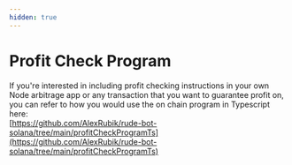 ```yaml
---
hidden: true
---
```


# Profit Check Program

If you're interested in including profit checking instructions in your own Node arbitrage app or any transaction that you want to guarantee profit on, you can refer to how you would use the on chain program in Typescript here: \
[https://github.com/AlexRubik/rude-bot-solana/tree/main/profitCheckProgramTs](https://github.com/AlexRubik/rude-bot-solana/tree/main/profitCheckProgramTs)
